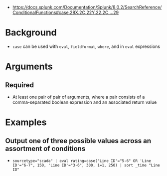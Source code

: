 - https://docs.splunk.com/Documentation/Splunk/8.0.2/SearchReference/ConditionalFunctions#case.28X.2C.22Y.22.2C....29 
# Background
- `case` can be used with `eval`, `fieldformat`, `where`, and in `eval` expressions
# Arguments
## Required
- At least one pair of pair of arguments, where a pair consists of a comma-separated boolean expression and an associated return value
# Examples
## Output one of three possible values across an assortment of conditions
- `sourcetype="scada" | eval rating=case('Line ID'="5-6" OR 'Line ID'="6-7", 150, 'Line ID'="3-6", 300, 1=1, 250) | sort _time "Line ID"`